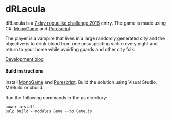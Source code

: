 # dRLacula

dRLacula is a [7 day roguelike challenge 2016](http://7drl.org/) entry. The game is made using C#, [MonoGame](http://www.monogame.net/) and [Purescript](http://www.purescript.org/).

The player is a vampire that lives in a large randomly generated city and the objective is to drink blood from one unsuspecting victim every night and return to your home while avoiding guards and other city folk.

[Development blog](https://teamkalamakkara.wordpress.com/)

#### Build instructions

Install [MonoGame](http://www.monogame.net/) and [Purescript](http://www.purescript.org/). Build the solution using Visual Studio, MSBuild or xbuild.

Run the following commands in the ps directory:
```
bower install
pulp build --modules Game --to Game.js
```

